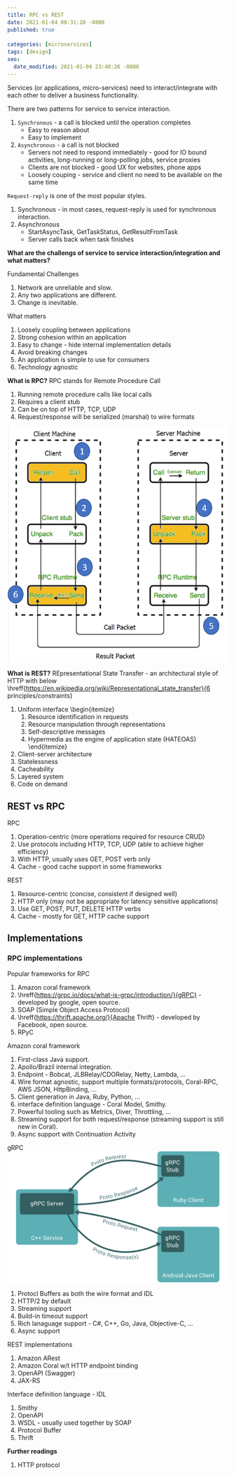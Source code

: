 ```yaml
---
title: RPC vs REST
date: 2021-01-04 00:31:10 -0800
published: true

categories: [microservices]
tags: [design]
seo:
  date_modified: 2021-01-04 23:40:26 -0800
---
```

>

Services (or applications, micro-services) need to interact/integrate with each other to deliver a business functionality. 

There are two patterns for service to service interaction. 
1. ``Synchronous`` - a call is blocked until the operation completes
    * Easy to reason about
    *  Easy to implement
2. ``Asynchronous`` - a call is not blocked
    *  Servers not need to respond immediately - good for IO bound activities, long-running or long-polling jobs, service proxies
    *  Clients are not blocked - good UX for websites, phone apps
    * Loosely couping - service and client no need to be available on the same time

``Request-reply`` is one of the most popular styles. 
1. Synchronous - in most cases, request-reply is used for synchronous interaction. 
2. Asynchronous
      + StartAsyncTask, GetTaskStatus, GetResultFromTask 
      + Server calls back when task finishes 

**What are the challengs of service to service interaction/integration and what matters?** 

Fundamental Challenges
 1. Network are unreliable and slow. 
 2. Any two applications are different. 
 3. Change is inevitable. 

What matters
1. Loosely coupling between applications
1. Strong cohesion within an application 
1. Easy to change - hide internal implementation details
1. Avoid breaking changes
1. An application is simple to use for consumers
1. Technology agnostic

**What is RPC?**
RPC stands for Remote Procedure Call
  1.  Running remote procedure calls like local calls
  1.  Requires a client stub
  1.  Can be on top of HTTP, TCP, UDP
  1.  Request/response will be serialized (marshal) to wire formats

![image](/assets/img/blog/rpc.png)

**What is REST?** 
REpresentational State Transfer - an architectural style of HTTP with below \hreff{https://en.wikipedia.org/wiki/Representational_state_transfer}{6 principles/constraints}
  1.  Uniform interface
    \begin{itemize}
      1.  Resource identification in requests
      1.  Resource manipulation through representations
      1.  Self-descriptive messages
      1.  Hypermedia as the engine of application state (HATEOAS)
    \end{itemize}
  1.  Client-server architecture
  1.  Statelessness
  1.  Cacheability
  1.  Layered system
  1.  Code on demand

## REST vs RPC
RPC
  1.  Operation-centric (more operations required for resource CRUD)
  1.  Use protocols including HTTP, TCP, UDP (able to achieve higher efficiency)
  1.  With HTTP, usually uses GET, POST verb only 
  1.  Cache - good cache support in some frameworks

REST 
  1.  Resource-centric (concise, consistent if designed well)
  1.  HTTP only (may not be appropriate for latency sensitive applications)
  1.  Use GET, POST, PUT, DELETE HTTP verbs
  1.  Cache - mostly for GET, HTTP cache support


## Implementations
### RPC implementations
Popular frameworks for RPC
  1.  Amazon coral framework
  1.  \hreff{https://grpc.io/docs/what-is-grpc/introduction/}{gRPC} - developed by google, open source. 
  1.  SOAP (Simple Object Access Protocol) 
  1.  \hreff{https://thrift.apache.org/}{Apache Thrift} - developed by Facebook, open source. 
  1.  RPyC

Amazon coral framework
1.  First-class Java support. 
1.  Apollo/Brazil internal integration. 
1.  Endpoint - Bobcat, JLBRelay/CDORelay, Netty, Lambda, ...
1.  Wire format agnostic, support multiple formats/protocols, Coral-RPC, AWS JSON, HttpBinding, ... 
1.  Client generation in Java, Ruby, Python, ... 
1.  interface definition language - Coral Model, Smithy. 
1.  Powerful tooling such as Metrics, Diver, Throttling, ... 
1.  Streaming support for both request/response (streaming support is still new in Coral). 
1.  Async support with Continuation Activity


gRPC
![image](/assets/img/blog/grpc.png)
1.  Protocl Buffers as both the wire format and IDL
1.  HTTP/2 by default
1.  Streaming support 
1.  Build-in timeout support
1.  Rich lanaguage support - C\#, C++, Go, Java, Objective-C, ...
1.  Async support

REST implementations
  1.  Amazon ARest
  1.  Amazon Coral w/t HTTP endpoint binding
  1.  OpenAPI (Swagger)
  1.  JAX-RS


Interface definition language - IDL
  1.  Smithy
  1.  OpenAPI
  1.  WSDL - usually used together by SOAP
  1.  Protocol Buffer
  1.  Thrift


**Further readings**
1. HTTP protocol